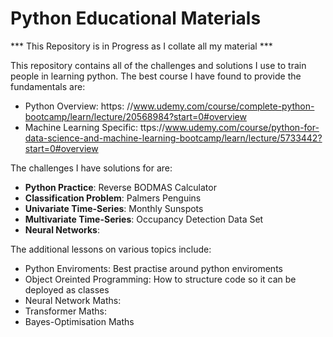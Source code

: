 # Python Educational Materials

*** This Repository is in Progress as I collate all my material ***

This repository contains all of the challenges and solutions I use to train people in learning python. The best course I have found to provide the fundamentals are: 

- Python Overview: https: //www.udemy.com/course/complete-python-bootcamp/learn/lecture/20568984?start=0#overview
- Machine Learning Specific: ttps://www.udemy.com/course/python-for-data-science-and-machine-learning-bootcamp/learn/lecture/5733442?start=0#overview

The challenges I have solutions for are: 

- __Python Practice__: Reverse BODMAS Calculator
- __Classification Problem__: Palmers Penguins
- __Univariate Time-Series__: Monthly Sunspots
- __Multivariate Time-Series__: Occupancy Detection Data Set
- __Neural Networks__:

 The additional lessons on various topics include:

 - Python Enviroments: Best practise around python enviroments
 - Object Oreinted Programming: How to structure code so it can be deployed as classes
 - Neural Network Maths: 
 - Transformer Maths:
 - Bayes-Optimisation Maths